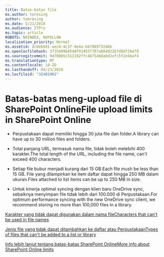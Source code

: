 ```yaml
---
title: Batas-batas file
ms.author: toresing
author: tomresing
ms.date: 5/21/2018
ms.audience: ITPro
ms.topic: article
ROBOTS: NOINDEX, NOFOLLOW
localization_priority: Normal
ms.assetid: dc0eb9d1-aec4-4c37-8e4a-b67089f3246b
ms.openlocfilehash: 3735499b4548f91455f787a60492267d68f2b47d
ms.sourcegitcommit: 9d78905c512192ffc4675468abd2efc5f2e4baf4
ms.translationtype: MT
ms.contentlocale: id-ID
ms.lasthandoff: 04/23/2019
ms.locfileid: "32401902"
---
```

# <a name="file-upload-limits-in-sharepoint-online"></a><span data-ttu-id="14445-102">Batas-batas meng-upload file di SharePoint Online</span><span class="sxs-lookup"><span data-stu-id="14445-102">File upload limits in SharePoint Online</span></span>

- <span data-ttu-id="14445-103">Perpustakaan dapat memiliki hingga 30 juta file dan folder.</span><span class="sxs-lookup"><span data-stu-id="14445-103">A library can have up to 30 million files and folders.</span></span>
    
- <span data-ttu-id="14445-104">Total panjang URL, termasuk nama file, tidak boleh melebihi 400 karakter.</span><span class="sxs-lookup"><span data-stu-id="14445-104">The total length of the URL, including the file name, can't exceed 400 characters.</span></span>
    
- <span data-ttu-id="14445-105">Setiap file bubur menjadi kurang dari 15 GB.</span><span class="sxs-lookup"><span data-stu-id="14445-105">Each file mush be less than 15 GB.</span></span> <span data-ttu-id="14445-106">File yang dilampirkan ke item daftar dapat hingga 250 MB dalam ukuran.</span><span class="sxs-lookup"><span data-stu-id="14445-106">Files attached to list items can be up to 250 MB in size.</span></span>
    
- <span data-ttu-id="14445-107">Untuk kinerja optimal syncing dengan klien baru OneDrive sync, sebaiknya menyimpan file tidak lebih dari 100.000 di Perpustakaan.</span><span class="sxs-lookup"><span data-stu-id="14445-107">For optimum performance syncing with the new OneDrive sync client, we recommend storing no more than 100,000 files in a library.</span></span> 
    
[<span data-ttu-id="14445-108">Karakter yang tidak dapat digunakan dalam nama file</span><span class="sxs-lookup"><span data-stu-id="14445-108">Characters that can't be used in file names</span></span>](https://go.microsoft.com/fwlink/?linkid=866430)
  
[<span data-ttu-id="14445-109">Jenis file yang tidak dapat ditambahkan ke daftar atau Perpustakaan</span><span class="sxs-lookup"><span data-stu-id="14445-109">Types of files that can't be added to a list or library</span></span>](https://go.microsoft.com/fwlink/?linkid=273757)
  
[<span data-ttu-id="14445-110">Info lebih lanjut tentang batas-batas SharePoint Online</span><span class="sxs-lookup"><span data-stu-id="14445-110">More info about SharePoint Online limits</span></span>](https://go.microsoft.com/fwlink/?linkid=271273)
  

